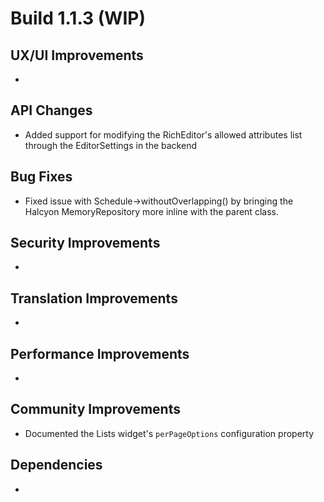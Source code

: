 # Build 1.1.3 (WIP)

## UX/UI Improvements
-

## API Changes
- Added support for modifying the RichEditor's allowed attributes list through the EditorSettings in the backend

## Bug Fixes
- Fixed issue with Schedule->withoutOverlapping() by bringing the Halcyon MemoryRepository more inline with the parent class.

## Security Improvements
-

## Translation Improvements
-

## Performance Improvements
-

## Community Improvements
- Documented the Lists widget's `perPageOptions` configuration property

## Dependencies
-